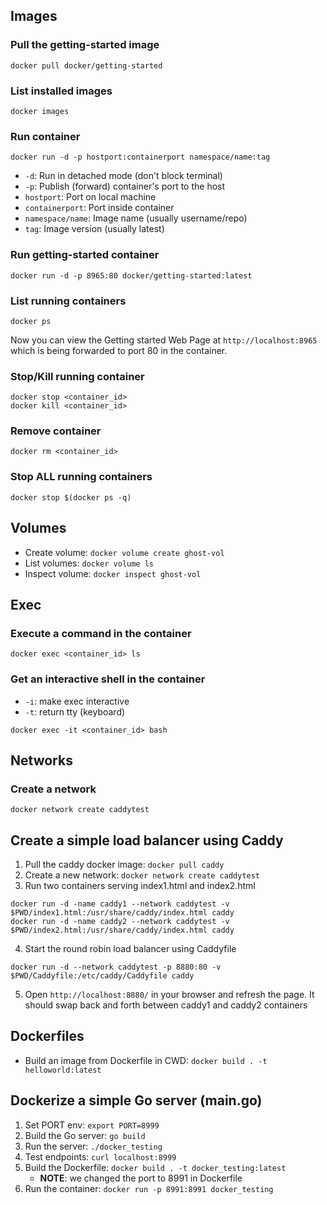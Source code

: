 ## Images

### Pull the getting-started image
```
docker pull docker/getting-started
```

### List installed images
```
docker images
```

### Run container
```
docker run -d -p hostport:containerport namespace/name:tag
```
- `-d`: Run in detached mode (don't block terminal)
- `-p`: Publish (forward) container's port to the host
- `hostport`: Port on local machine
- `containerport`: Port inside container
- `namespace/name`: Image name (usually username/repo)
- `tag`: Image version (usually latest)

### Run getting-started container
```
docker run -d -p 8965:80 docker/getting-started:latest
```

### List running containers
```
docker ps
```

Now you can view the Getting started Web Page at `http://localhost:8965` which is being forwarded to port 80 in the container. 

### Stop/Kill running container
```
docker stop <container_id>
docker kill <container_id>
```

### Remove container
```
docker rm <container_id>
```

### Stop ALL running containers
```
docker stop $(docker ps -q)
```

## Volumes
- Create volume: `docker volume create ghost-vol`
- List volumes: `docker volume ls`
- Inspect volume: `docker inspect ghost-vol`


## Exec

### Execute a command in the container 
```
docker exec <container_id> ls 
```

### Get an interactive shell in the container
- `-i`: make exec interactive
- `-t`: return tty (keyboard)
```
docker exec -it <container_id> bash
```

## Networks

### Create a network
```
docker network create caddytest
```

## Create a simple load balancer using Caddy 

1. Pull the caddy docker image: `docker pull caddy`
2. Create a new network: `docker network create caddytest`
3. Run two containers serving index1.html and index2.html
```
docker run -d -name caddy1 --network caddytest -v $PWD/index1.html:/usr/share/caddy/index.html caddy
docker run -d -name caddy2 --network caddytest -v $PWD/index2.html:/usr/share/caddy/index.html caddy
```
4. Start the round robin load balancer using Caddyfile 
```
docker run -d --network caddytest -p 8880:80 -v $PWD/Caddyfile:/etc/caddy/Caddyfile caddy
```
5. Open `http://localhost:8880/` in your browser and refresh the page. It should swap back and forth between caddy1 and caddy2 containers


## Dockerfiles

- Build an image from Dockerfile in CWD: `docker build . -t helloworld:latest`

## Dockerize a simple Go server (main.go)

1. Set PORT env: `export PORT=8999`
2. Build the Go server: `go build`
3. Run the server: `./docker_testing`
4. Test endpoints: `curl localhost:8999`
5. Build the Dockerfile: `docker build . -t docker_testing:latest`
    - **NOTE**: we changed the port to 8991 in Dockerfile
6. Run the container: `docker run -p 8991:8991 docker_testing`

